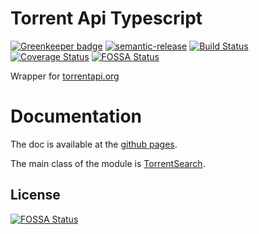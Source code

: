 # Torrent Api Typescript 

[![Greenkeeper badge](https://badges.greenkeeper.io/Belphemur/torrent-api-ts.svg)](https://greenkeeper.io/)
[![semantic-release](https://img.shields.io/badge/%20%20%F0%9F%93%A6%F0%9F%9A%80-semantic--release-e10079.svg)](https://github.com/semantic-release/semantic-release)
[![Build Status](https://travis-ci.org/Belphemur/torrent-api-ts.svg?branch=master)](https://travis-ci.org/Belphemur/torrent-api-ts)
[![Coverage Status](https://coveralls.io/repos/github/Belphemur/torrent-api-ts/badge.svg?branch=master)](https://coveralls.io/github/Belphemur/torrent-api-ts?branch=master)
[![FOSSA Status](https://app.fossa.io/api/projects/git%2Bgithub.com%2FBelphemur%2Ftorrent-api-ts.svg?type=shield)](https://app.fossa.io/projects/git%2Bgithub.com%2FBelphemur%2Ftorrent-api-ts?ref=badge_shield)

Wrapper for [torrentapi.org](https://torrentapi.org/apidocs_v2.txt)

# Documentation

The doc is available at the [github pages](https://belphemur.github.io/torrent-api-ts/).

The main class of the module is [TorrentSearch](https://belphemur.github.io/torrent-api-ts/classes/torrentsearch.html).



## License
[![FOSSA Status](https://app.fossa.io/api/projects/git%2Bgithub.com%2FBelphemur%2Ftorrent-api-ts.svg?type=large)](https://app.fossa.io/projects/git%2Bgithub.com%2FBelphemur%2Ftorrent-api-ts?ref=badge_large)